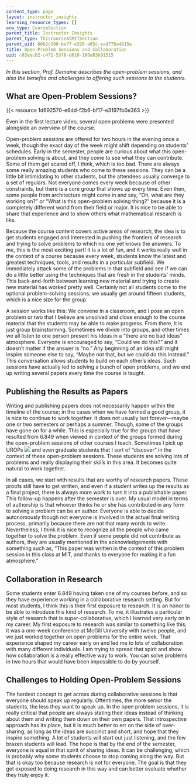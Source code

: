 ```yaml
---
content_type: page
layout: instructor_insights
learning_resource_types: []
ocw_type: CourseSection
parent_title: Instructor Insights
parent_type: ThisCourseAtMITSection
parent_uid: 60b2c196-be77-e326-a65c-ead778a4815e
title: Open-Problem Sessions and Collaboration
uid: c03eec62-c472-53f8-d010-100a83b91515
---
```


_In this section, Prof. Demaine describes the open-problem sessions, and also the benefits and challenges to offering such sessions to the students._

What are Open-Problem Sessions?
-------------------------------

{{< resource 1d692570-e6dd-f2b6-bf17-e3197fb0e363 >}}

Even in the first lecture video, several open problems were presented alongside an overview of the course.

Open-problem sessions are offered for two hours in the evening once a week, though the exact day of the week might shift depending on students’ schedules. Early in the semester, people are curious about what this open-problem solving is about, and they come to see what they can contribute. Some of them get scared off, I think, which is too bad. There are always some really amazing students who come to these sessions. They can be a little bit intimidating to other students, but the attendees usually converge to a set of regulars. Not everyone comes every week because of other constraints, but there is a core group that shows up every time. Even then, some people from architecture might come in and say, “Oh, what are they working on?” or “What is this open-problem solving thing?” because it is a completely different world from their field or major. It is nice to be able to share that experience and to show others what mathematical research is like.

Because the course content covers active areas of research, the idea is to get students engaged and interested in pushing the frontiers of research and trying to solve problems to which no one yet knows the answers. To me, this is the most exciting part! It is a lot of fun, and it works really well in the context of a course because every week, students know the latest and greatest techniques, tools, and results in a particular subfield. We immediately attack some of the problems in that subfield and see if we can do a little better using the techniques that are fresh in the students’ minds. This back-and-forth between learning new material and trying to create new material has worked pretty well. Certainly not all students come to the optional problem-solving sessions; we usually get around fifteen students, which is a nice size for the group.

A session works like this: We convene in a classroom, and I pose an open problem or two that I believe are unsolved and close enough to the course material that the students may be able to make progress. From there, it is just group brainstorming. Sometimes we divide into groups, and other times we all listen to one person present his ideas in a “there are no bad ideas” atmosphere. Everyone is encouraged to say, “Could we do this?” and it doesn’t matter if the answer is “no.” Any beginning of an idea still might inspire someone else to say, “Maybe not that, but we could do this instead.” This conversation allows students to build on each other’s ideas. Such sessions have actually led to solving a bunch of open problems, and we end up writing several papers every time the course is taught.

Publishing the Results as Papers
--------------------------------

Writing and publishing papers does not necessarily happen within the timeline of the course; in the cases when we have formed a good group, it is nice to continue to work together. It does not usually last forever—maybe one or two semesters or perhaps a summer. Though, some of the groups have gone on for a while. This is especially true for the groups that have resulted from 6.849 when viewed in context of the groups formed during the open-problem sessions of other courses I teach. Sometimes I pick up UROPs ![](/images/educator/icon-question-urop.png) and even graduate students that I sort of “discover” in the context of these open-problem sessions. These students are solving lots of problems and really displaying their skills in this area. It becomes quite natural to work together.

In all cases, we start with results that are worthy of research papers. These proofs still have to get written, and even if a student writes up the results as a final project, there is always more work to turn it into a publishable paper. This follow-up happens after the semester is over. My usual model in terms of authorship is that whoever thinks he or she has contributed in any form to solving a problem can be an author. Everyone is able to decide autonomously though not everyone is involved in the actual final writing process, primarily because there are not that many words to write. Nevertheless, I think it is nice to recognize all the people who came together to solve the problem. Even if some people did not contribute as authors, they are usually mentioned in the acknowledgements with something such as, “This paper was written in the context of this problem session in this class at MIT, and thanks to everyone for making it a fun atmosphere.”

Collaboration in Research
-------------------------

Some students enter 6.849 having taken one of my courses before, and so they have experience working in a collaborative research setting. But for most students, I think this is their first exposure to research. It is an honor to be able to introduce this kind of research. To me, it illustrates a particular style of research that is super-collaborative, which I learned very early on in my career. My first exposure to research was similar to something like this; it was a one-week conference at McGill University with twelve people, and we just worked together on open problems for the entire week. That experience shaped my career early on and led me to lots of collaboration with many different individuals. I am trying to spread that spirit and show how collaboration is a really effective way to work. You can solve problems in two hours that would have been impossible to do by yourself.

Challenges to Holding Open-Problem Sessions
-------------------------------------------

The hardest concept to get across during collaborative sessions is that everyone should speak up regularly. Oftentimes, the more senior the students, the less they want to speak up. In the open problem sessions, it is really critical that people are always stating their ideas instead of thinking about them and writing them down on their own papers. That introspective approach has its place, but it is much better to err on the side of over-sharing, as long as the ideas are succinct and short, and hope that they inspire something. A lot of students will start out just listening, and the few brazen students will lead. The hope is that by the end of the semester, everyone is equal in that spirit of sharing ideas. It can be challenging, which is probably why some students choose to stop coming along the way. But that is okay too because research is not for everyone. The goal is that they get exposed to doing research in this way and can better evaluate whether they truly enjoy it.